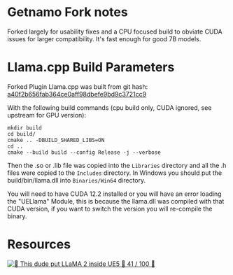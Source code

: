 # Getnamo Fork notes

Forked largely for usability fixes and a CPU focused build to obviate CUDA issues for larger compatibility. It's fast enough for good 7B models.

# Llama.cpp Build Parameters

Forked Plugin Llama.cpp was built from git hash: [a40f2b656fab364ce0aff98dbefe9bd9c3721cc9](https://github.com/ggerganov/llama.cpp/tree/a40f2b656fab364ce0aff98dbefe9bd9c3721cc9)

With the following build commands (cpu build only, CUDA ignored, see upstream for GPU version):

```
mkdir build
cd build/
cmake .. -DBUILD_SHARED_LIBS=ON
cd ..
cmake --build build --config Release -j --verbose
```

Then the .so or .lib file was copied into the `Libraries` directory and all the .h files were copied to the `Includes` directory. In Windows you should put the build/bin/llama.dll into `Binaries/Win64` directory.

You will need to have CUDA 12.2 installed or you will have an error loading the "UELlama" Module, this is because the llama.dll was compiled with that CUDA version, if you want to switch the version you will re-compile the binary.

# Resources
[![🌸 This dude put LLaMA 2 inside UE5 🌸 41 / 100 🌸](https://img.youtube.com/vi/j_r5xWm3Xl8/maxresdefault.jpg)](https://www.youtube.com/watch?v=j_r5xWm3Xl8)

